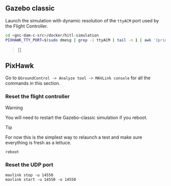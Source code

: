 
## Gazebo classic

Launch the simulation with dynamic resolution of the `ttyACM` port used by the Flight Controller.
```bash
cd <gnc-dam-c-src>/docker/hitl-simulation
PIXHAWK_TTY_PORT=$(sudo dmesg | grep -i ttyACM | tail -n 1 | awk '{print $5}' | sed 's/.$//') docker compose up
```

> []
## PixHawk

Go to `QGroundControl -> Analyze tool -> MAVLink console` for all the commands in this section.
### Reset the flight controller
> [!Warning]
> You will need to restart the Gazebo-classic simulation if you reboot. 

> [!Tip]
> For now this is the simplest way to relaunch a test and make sure everything is fresh as a lettuce.


```
reboot
```
### Reset the UDP port 

```
mavlink stop -u 14550
mavlink start -u 14550 -o 14550
```